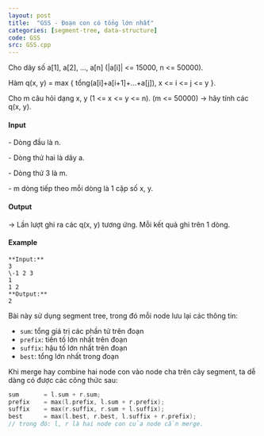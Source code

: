 ```yaml
---
layout: post
title:  "GSS - Đoạn con có tổng lớn nhất"
categories: [segment-tree, data-structure]
code: GSS
src: GSS.cpp
---
```




  


Cho dãy số a\[1\], a\[2\], ..., a\[n\] (|a\[i\]| <= 15000, n <= 50000).

Hàm q(x, y) = max { tổng(a\[i\]+a\[i+1\]+...+a\[j\]), x <= i <= j <= y }.

Cho m câu hỏi dạng x, y (1 <= x <= y <= n). (m <= 50000) -> hãy tính các q(x, y).  
  

#### Input

\- Dòng đầu là n.

\- Dòng thứ hai là dãy a.

\- Dòng thứ 3 là m.

\- m dòng tiếp theo mỗi dòng là 1 cặp số x, y.

#### Output

\-> Lần lượt ghi ra các q(x, y) tương ứng. Mỗi kết quả ghi trên 1 dòng.

#### Example

```
**Input:**  
3  
\-1 2 3  
1  
1 2  
**Output:**  
2  

```

<!--more-->



Bài này sử dụng segment tree, trong đó mỗi node lưu lại các thông tin:

+ `sum`: tổng giá trị các phần tử trên đoạn
+ `prefix`: tiền tố lớn nhất trên đoạn
+ `suffix`: hậu tố lớn nhất trên đoạn
+ `best`: tổng lớn nhất trong đoạn

Khi merge hay combine hai node con vào node cha trên cây segment, ta dễ dàng có được các công thức sau:

```cpp
sum       = l.sum + r.sum;
prefix    = max(l.prefix, l.sum + r.prefix);
suffix    = max(r.suffix, r.sum + l.suffix);
best      = max(l.best, r.best, l.suffix + r.prefix);
// trong đó: l, r là hai node con của node cần merge.
```
